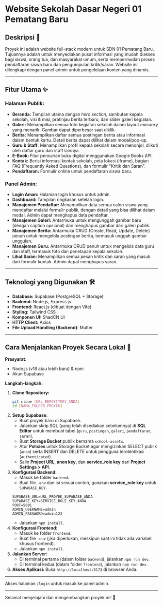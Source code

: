 # Website Sekolah Dasar Negeri 01 Pematang Baru

## Deskripsi 📖

Proyek ini adalah website full-stack modern untuk SDN 01 Pematang Baru. Tujuannya adalah untuk menyediakan pusat informasi yang mudah diakses bagi siswa, orang tua, dan masyarakat umum, serta mempermudah proses pendaftaran siswa baru dan pengumpulan kritik/saran. Website ini dilengkapi dengan panel admin untuk pengelolaan konten yang dinamis.

---

## Fitur Utama ✨

### Halaman Publik:
* **Beranda:** Tampilan utama dengan *hero section*, sambutan kepala sekolah, visi & misi, pratinjau berita terbaru, dan slider galeri kegiatan.
* **Galeri:** Menampilkan semua foto kegiatan sekolah dalam layout *masonry* yang menarik. Gambar dapat diperbesar saat diklik.
* **Berita:** Menampilkan daftar semua postingan berita atau informasi dalam bentuk kartu. Detail berita dapat dilihat dalam modal/pop-up.
* **Guru & Staff:** Menampilkan profil kepala sekolah secara menonjol, diikuti oleh daftar guru dan staff lainnya.
* **E-Book:** Fitur pencarian buku digital menggunakan Google Books API.
* **Kontak:** Berisi informasi kontak sekolah, peta lokasi (iframe), bagian FAQ (Frequently Asked Questions), dan formulir "Kritik dan Saran".
* **Pendaftaran:** Formulir online untuk pendaftaran siswa baru.

### Panel Admin:
* **Login Aman:** Halaman login khusus untuk admin.
* **Dashboard:** Tampilan ringkasan setelah login.
* **Manajemen Pendaftar:** Menampilkan data semua calon siswa yang mendaftar melalui formulir publik, dengan detail yang bisa dilihat dalam modal. Admin dapat menghapus data pendaftar.
* **Manajemen Galeri:** Antarmuka untuk mengunggah gambar baru (dengan caption opsional) dan menghapus gambar dari galeri publik.
* **Manajemen Berita:** Antarmuka CRUD (Create, Read, Update, Delete) penuh untuk mengelola postingan berita, termasuk unggah gambar unggulan.
* **Manajemen Guru:** Antarmuka CRUD penuh untuk mengelola data guru dan staff, termasuk foto dan penetapan kepala sekolah.
* **Lihat Saran:** Menampilkan semua pesan kritik dan saran yang masuk dari formulir kontak. Admin dapat menghapus saran.

---

## Teknologi yang Digunakan 🛠️

* **Database:** Supabase (PostgreSQL + Storage)
* **Backend:** Node.js, Express.js
* **Frontend:** React.js (dibuat dengan Vite)
* **Styling:** Tailwind CSS
* **Komponen UI:** ShadCN UI
* **HTTP Client:** Axios
* **File Upload Handling (Backend):** Multer

---

## Cara Menjalankan Proyek Secara Lokal 🚀

**Prasyarat:**
* Node.js (v18 atau lebih baru) & npm
* Akun Supabase

**Langkah-langkah:**

1.  **Clone Repository:**
    ```bash
    git clone [URL_REPOSITORY_ANDA]
    cd [NAMA_FOLDER_PROYEK]
    ```
2.  **Setup Supabase:**
    * Buat proyek baru di Supabase.
    * Jalankan skrip SQL (yang telah disediakan sebelumnya) di **SQL Editor** untuk membuat tabel (`guru`, `postingan`, `galeri`, `pendaftaran`, `saran`).
    * Buat **Storage Bucket** publik bernama `school-assets`.
    * Atur **Policies** untuk Storage Bucket agar mengizinkan SELECT publik (`anon`) serta INSERT dan DELETE untuk pengguna terotentikasi (`authenticated`).
    * Salin **Project URL**, **anon key**, dan **service_role key** dari **Project Settings > API**.
3.  **Konfigurasi Backend:**
    * Masuk ke folder `backend`.
    * Buat file `.env` dan isi sesuai contoh, gunakan **service_role key** untuk `SUPABASE_KEY`.
    ```.env
    SUPABASE_URL=URL_PROYEK_SUPABASE_ANDA
    SUPABASE_KEY=SERVICE_ROLE_KEY_ANDA
    PORT=5001
    ADMIN_USERNAME=admin
    ADMIN_PASSWORD=admin123
    ```
    * Jalankan `npm install`.
4.  **Konfigurasi Frontend:**
    * Masuk ke folder `frontend`.
    * Buat file `.env` (jika diperlukan, meskipun saat ini tidak ada variabel khusus frontend).
    * Jalankan `npm install`.
5.  **Jalankan Server:**
    * Di terminal pertama (dalam folder `backend`), jalankan `npm run dev`.
    * Di terminal kedua (dalam folder `frontend`), jalankan `npm run dev`.
6.  **Akses Aplikasi:** Buka `http://localhost:5173` di browser Anda.

---


Akses halaman `/login` untuk masuk ke panel admin.

---

Selamat menjelajahi dan mengembangkan proyek ini! 🎉
